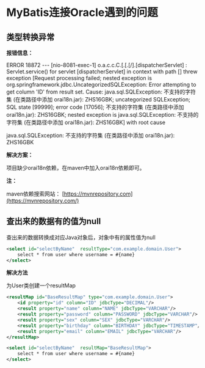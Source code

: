 # MyBatis连接Oracle遇到的问题

## 类型转换异常

**报错信息：**

ERROR 18872 --- [nio-8081-exec-1] o.a.c.c.C.[.[.[/].[dispatcherServlet]    : Servlet.service() for servlet [dispatcherServlet] in context with path [] threw exception [Request processing failed; nested exception is org.springframework.jdbc.UncategorizedSQLException: Error attempting to get column 'ID' from result set.  Cause: java.sql.SQLException: 不支持的字符集 (在类路径中添加 orai18n.jar): ZHS16GBK; uncategorized SQLException; SQL state [99999]; error code [17056]; 不支持的字符集 (在类路径中添加 orai18n.jar): ZHS16GBK; nested exception is java.sql.SQLException: 不支持的字符集 (在类路径中添加 orai18n.jar): ZHS16GBK] with root cause

java.sql.SQLException: 不支持的字符集 (在类路径中添加 orai18n.jar): ZHS16GBK

**解决方案：**

项目缺少orai18n依赖，在maven中加入orai18n依赖即可。

**注：**

maven依赖搜索网站：
[https://mvnrepository.com](https://mvnrepository.com/)


## 查出来的数据有的值为null

查出来的数据转换成对应Java对象后，对象中有的属性值为null

```xml
<select id="selectByName"  resultType="com.example.domain.User">
    select * from user where username = #{name}
</select>
```

**解决方法**

为User类创建一个resultMap
```xml
<resultMap id="BaseResultMap" type="com.example.domain.User">
    <id property="id" column="ID" jdbcType="DECIMAL"/>
    <result property="name" column="NAME" jdbcType="VARCHAR"/>
    <result property="password" column="PASSWORD" jdbcType="VARCHAR"/>
    <result property="sex" column="SEX" jdbcType="VARCHAR"/>
    <result property="birthday" column="BIRTHDAY" jdbcType="TIMESTAMP"/>
    <result property="email" column="EMAIL" jdbcType="VARCHAR"/>
</resultMap>

<select id="selectByName"  resultMap="BaseResultMap">
    select * from user where username = #{name}
</select>
```
